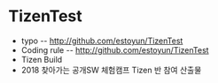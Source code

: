 # TizenTest
  - typo
  -- http://github.com/estoyun/TizenTest
  - Coding rule
  -- http://github.com/estoyun/TizenTest
  - Tizen Build
  - 2018 찾아가는 공개SW 체험캠프 Tizen 반 참여 산출물
